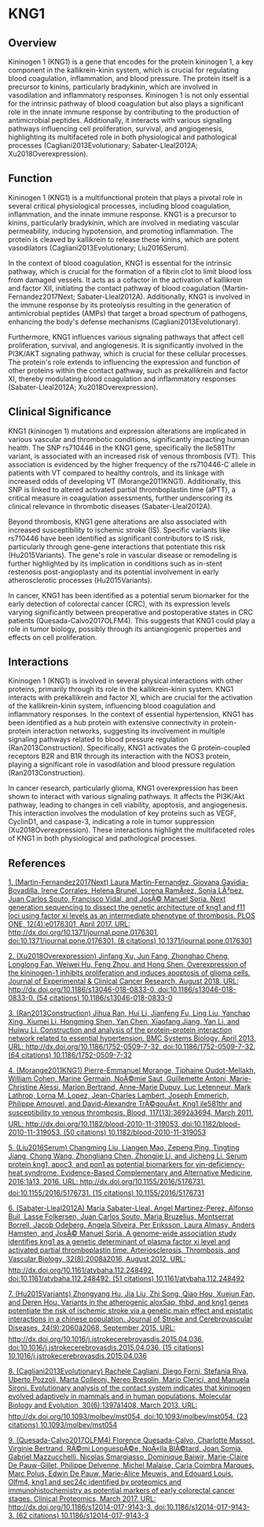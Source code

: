 # KNG1

## Overview
Kininogen 1 (KNG1) is a gene that encodes for the protein kininogen 1, a key component in the kallikrein-kinin system, which is crucial for regulating blood coagulation, inflammation, and blood pressure. The protein itself is a precursor to kinins, particularly bradykinin, which are involved in vasodilation and inflammatory responses. Kininogen 1 is not only essential for the intrinsic pathway of blood coagulation but also plays a significant role in the innate immune response by contributing to the production of antimicrobial peptides. Additionally, it interacts with various signaling pathways influencing cell proliferation, survival, and angiogenesis, highlighting its multifaceted role in both physiological and pathological processes (Cagliani2013Evolutionary; Sabater-Lleal2012A; Xu2018Overexpression).

## Function
Kininogen 1 (KNG1) is a multifunctional protein that plays a pivotal role in several critical physiological processes, including blood coagulation, inflammation, and the innate immune response. KNG1 is a precursor to kinins, particularly bradykinin, which are involved in mediating vascular permeability, inducing hypotension, and promoting inflammation. The protein is cleaved by kallikrein to release these kinins, which are potent vasodilators (Cagliani2013Evolutionary; Liu2016Serum).

In the context of blood coagulation, KNG1 is essential for the intrinsic pathway, which is crucial for the formation of a fibrin clot to limit blood loss from damaged vessels. It acts as a cofactor in the activation of kallikrein and factor XII, initiating the contact pathway of blood coagulation (Martin-Fernandez2017Next; Sabater-Lleal2012A). Additionally, KNG1 is involved in the immune response by its proteolysis resulting in the generation of antimicrobial peptides (AMPs) that target a broad spectrum of pathogens, enhancing the body's defense mechanisms (Cagliani2013Evolutionary).

Furthermore, KNG1 influences various signaling pathways that affect cell proliferation, survival, and angiogenesis. It is significantly involved in the PI3K/AKT signaling pathway, which is crucial for these cellular processes. The protein's role extends to influencing the expression and function of other proteins within the contact pathway, such as prekallikrein and factor XI, thereby modulating blood coagulation and inflammatory responses (Sabater-Lleal2012A; Xu2018Overexpression).

## Clinical Significance
KNG1 (kininogen 1) mutations and expression alterations are implicated in various vascular and thrombotic conditions, significantly impacting human health. The SNP rs710446 in the KNG1 gene, specifically the Ile581Thr variant, is associated with an increased risk of venous thrombosis (VT). This association is evidenced by the higher frequency of the rs710446-C allele in patients with VT compared to healthy controls, and its linkage with increased odds of developing VT (Morange2011KNG1). Additionally, this SNP is linked to altered activated partial thromboplastin time (aPTT), a critical measure in coagulation assessments, further underscoring its clinical relevance in thrombotic diseases (Sabater-Lleal2012A).

Beyond thrombosis, KNG1 gene alterations are also associated with increased susceptibility to ischemic stroke (IS). Specific variants like rs710446 have been identified as significant contributors to IS risk, particularly through gene-gene interactions that potentiate this risk (Hu2015Variants). The gene's role in vascular disease or remodeling is further highlighted by its implication in conditions such as in-stent restenosis post-angioplasty and its potential involvement in early atherosclerotic processes (Hu2015Variants).

In cancer, KNG1 has been identified as a potential serum biomarker for the early detection of colorectal cancer (CRC), with its expression levels varying significantly between preoperative and postoperative states in CRC patients (Quesada-Calvo2017OLFM4). This suggests that KNG1 could play a role in tumor biology, possibly through its antiangiogenic properties and effects on cell proliferation.

## Interactions
Kininogen 1 (KNG1) is involved in several physical interactions with other proteins, primarily through its role in the kallikrein-kinin system. KNG1 interacts with prekallikrein and factor XI, which are crucial for the activation of the kallikrein-kinin system, influencing blood coagulation and inflammatory responses. In the context of essential hypertension, KNG1 has been identified as a hub protein with extensive connectivity in protein-protein interaction networks, suggesting its involvement in multiple signaling pathways related to blood pressure regulation (Ran2013Construction). Specifically, KNG1 activates the G protein-coupled receptors B2R and B1R through its interaction with the NOS3 protein, playing a significant role in vasodilation and blood pressure regulation (Ran2013Construction).

In cancer research, particularly glioma, KNG1 overexpression has been shown to interact with various signaling pathways. It affects the PI3K/Akt pathway, leading to changes in cell viability, apoptosis, and angiogenesis. This interaction involves the modulation of key proteins such as VEGF, CyclinD1, and caspase-3, indicating a role in tumor suppression (Xu2018Overexpression). These interactions highlight the multifaceted roles of KNG1 in both physiological and pathological processes.


## References


[1. (Martin-Fernandez2017Next) Laura Martin-Fernandez, Giovana Gavidia-Bovadilla, Irene Corrales, Helena Brunel, Lorena RamÃ­rez, Sonia LÃ³pez, Juan Carlos Souto, Francisco Vidal, and JosÃ© Manuel Soria. Next generation sequencing to dissect the genetic architecture of kng1 and f11 loci using factor xi levels as an intermediate phenotype of thrombosis. PLOS ONE, 12(4):e0176301, April 2017. URL: http://dx.doi.org/10.1371/journal.pone.0176301, doi:10.1371/journal.pone.0176301. (8 citations) 10.1371/journal.pone.0176301](https://doi.org/10.1371/journal.pone.0176301)

[2. (Xu2018Overexpression) Jinfang Xu, Jun Fang, Zhonghao Cheng, Longlong Fan, Weiwei Hu, Feng Zhou, and Hong Shen. Overexpression of the kininogen-1 inhibits proliferation and induces apoptosis of glioma cells. Journal of Experimental &amp; Clinical Cancer Research, August 2018. URL: http://dx.doi.org/10.1186/s13046-018-0833-0, doi:10.1186/s13046-018-0833-0. (54 citations) 10.1186/s13046-018-0833-0](https://doi.org/10.1186/s13046-018-0833-0)

[3. (Ran2013Construction) Jihua Ran, Hui Li, Jianfeng Fu, Ling Liu, Yanchao Xing, Xiumei Li, Hongming Shen, Yan Chen, Xiaofang Jiang, Yan Li, and Huiwu Li. Construction and analysis of the protein-protein interaction network related to essential hypertension. BMC Systems Biology, April 2013. URL: http://dx.doi.org/10.1186/1752-0509-7-32, doi:10.1186/1752-0509-7-32. (64 citations) 10.1186/1752-0509-7-32](https://doi.org/10.1186/1752-0509-7-32)

[4. (Morange2011KNG1) Pierre-Emmanuel Morange, Tiphaine Oudot-Mellakh, William Cohen, Marine Germain, NoÃ©mie Saut, Guillemette Antoni, Marie-Christine Alessi, Marion Bertrand, Anne-Marie Dupuy, Luc Letenneur, Mark Lathrop, Lorna M. Lopez, Jean-Charles Lambert, Joseph Emmerich, Philippe Amouyel, and David-Alexandre TrÃ©gouÃ«t. Kng1 ile581thr and susceptibility to venous thrombosis. Blood, 117(13):3692â3694, March 2011. URL: http://dx.doi.org/10.1182/blood-2010-11-319053, doi:10.1182/blood-2010-11-319053. (50 citations) 10.1182/blood-2010-11-319053](https://doi.org/10.1182/blood-2010-11-319053)

[5. (Liu2016Serum) Changming Liu, Liangen Mao, Zepeng Ping, Tingting Jiang, Chong Wang, Zhongliang Chen, Zhongjie Li, and Jicheng Li. Serum protein kng1, apoc3, and pon1 as potential biomarkers for yin-deficiency-heat syndrome. Evidence-Based Complementary and Alternative Medicine, 2016:1â13, 2016. URL: http://dx.doi.org/10.1155/2016/5176731, doi:10.1155/2016/5176731. (15 citations) 10.1155/2016/5176731](https://doi.org/10.1155/2016/5176731)

[6. (Sabater-Lleal2012A) Maria Sabater-Lleal, Angel Martinez-Perez, Alfonso Buil, Lasse Folkersen, Juan Carlos Souto, Maria Bruzelius, Montserrat Borrell, Jacob Odeberg, Angela Silveira, Per Eriksson, Laura Almasy, Anders Hamsten, and JosÃ© Manuel Soria. A genome-wide association study identifies kng1 as a genetic determinant of plasma factor xi level and activated partial thromboplastin time. Arteriosclerosis, Thrombosis, and Vascular Biology, 32(8):2008â2016, August 2012. URL: http://dx.doi.org/10.1161/atvbaha.112.248492, doi:10.1161/atvbaha.112.248492. (51 citations) 10.1161/atvbaha.112.248492](https://doi.org/10.1161/atvbaha.112.248492)

[7. (Hu2015Variants) Zhongyang Hu, Jia Liu, Zhi Song, Qiao Hou, Xuejun Fan, and Deren Hou. Variants in the atherogenic alox5ap, thbd, and kng1 genes potentiate the risk of ischemic stroke via a genetic main effect and epistatic interactions in a chinese population. Journal of Stroke and Cerebrovascular Diseases, 24(9):2060â2068, September 2015. URL: http://dx.doi.org/10.1016/j.jstrokecerebrovasdis.2015.04.036, doi:10.1016/j.jstrokecerebrovasdis.2015.04.036. (15 citations) 10.1016/j.jstrokecerebrovasdis.2015.04.036](https://doi.org/10.1016/j.jstrokecerebrovasdis.2015.04.036)

[8. (Cagliani2013Evolutionary) Rachele Cagliani, Diego Forni, Stefania Riva, Uberto Pozzoli, Marta Colleoni, Nereo Bresolin, Mario Clerici, and Manuela Sironi. Evolutionary analysis of the contact system indicates that kininogen evolved adaptively in mammals and in human populations. Molecular Biology and Evolution, 30(6):1397â1408, March 2013. URL: http://dx.doi.org/10.1093/molbev/mst054, doi:10.1093/molbev/mst054. (23 citations) 10.1093/molbev/mst054](https://doi.org/10.1093/molbev/mst054)

[9. (Quesada-Calvo2017OLFM4) Florence Quesada-Calvo, Charlotte Massot, Virginie Bertrand, RÃ©mi LonguespÃ©e, NoÃ«lla BlÃ©tard, Joan Somja, Gabriel Mazzucchelli, Nicolas Smargiasso, Dominique Baiwir, Marie-Claire De Pauw-Gillet, Philippe Delvenne, Michel Malaise, Carla Coimbra Marques, Marc Polus, Edwin De Pauw, Marie-Alice Meuwis, and Edouard Louis. Olfm4, kng1 and sec24c identified by proteomics and immunohistochemistry as potential markers of early colorectal cancer stages. Clinical Proteomics, March 2017. URL: http://dx.doi.org/10.1186/s12014-017-9143-3, doi:10.1186/s12014-017-9143-3. (62 citations) 10.1186/s12014-017-9143-3](https://doi.org/10.1186/s12014-017-9143-3)